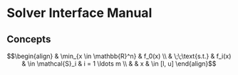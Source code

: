 
# Solver Interface Manual

## Concepts

```math
\begin{align}
    & \min_{x \in \mathbb{R}^n} & f_0(x)
    \\
    & \;\;\text{s.t.} & f_i(x) & \in \mathcal{S}_i & i = 1 \ldots m
    \\
    & & x & \in [l, u]
\end{align}
```
